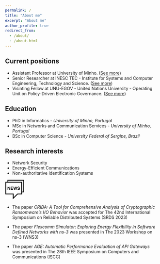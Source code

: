 ```yaml
---
permalink: /
title: "About me"
excerpt: "About me"
author_profile: true
redirect_from: 
  - /about/
  - /about.html
---
```



## Current positions
- Assistant Professor at University of Minho. ([See more](https://www4.di.uminho.pt/~jno/sitedi/nm_6687.html))
- Senior Researcher at INESC TEC - Institute for Systems and Computer Engineering, Technology and Science. ([See more](https://www.inesctec.pt/en/people/joao-marco))
- Visinting Fellow at UNU-EGOV - United Nations University - Operating Unit on Policy-Driven Electronic Governance. ([See more](https://egov.unu.edu/experts/joao-marco-silva.html#profile))


## Education
- PhD in Informatics - *University of Minho, Portugal*
- MSc in Networks and Communication Services - *University of Minho, Portugal*
- BSc in Computer Science - *University Federal of Sergipe, Brazil*


## Research interests
- Network Security
- Energy-Efficient Communications
- Non-authoritative Identification Systems


![](/images/news64.png)

- The paper *CRIBA: A Tool for Comprehensive Analysis of Cryptographic Ransomware’s I/O Behavior* was accepted for The 42nd International Symposium on Reliable Distributed Systems (SRDS 2023)

- The paper *Flexcomm Simulator: Exploring Energy Flexibility in Software Defined Networks with ns-3* was presented in The 2023 Workshop on ns-3 (WNS3)

- The paper *AGE: Automatic Performance Evaluation of API Gateways* was presented in The 28th IEEE Symposium on Computers and Communications (ISCC)